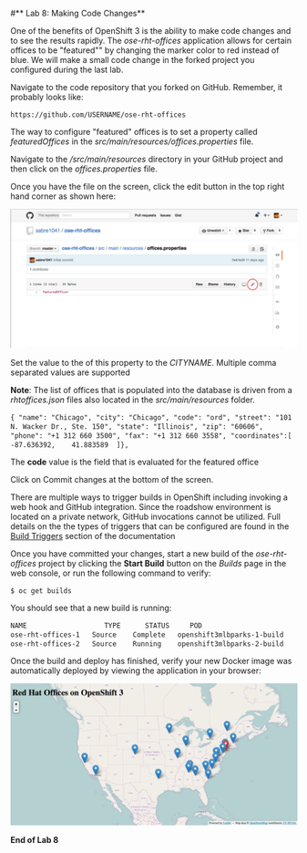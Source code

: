 #** Lab 8: Making Code Changes**

One of the benefits of OpenShift 3 is the ability to make code changes and to see the results rapidly. The *ose-rht-offices* application allows for certain offices to be "featured"" by changing the marker color to red instead of blue. We will make a small code change in the forked project you configured during the last lab. 

Navigate to the code repository
that you forked on GitHub. Remember, it probably looks like:

    https://github.com/USERNAME/ose-rht-offices

The way to configure "featured" offices is to set a property called *featuredOffices* in the *src/main/resources/offices.properties* file. 

Navigate to the */src/main/resources* directory in your GitHub project and then
click on the *offices.properties* file.

Once you have the file on the screen, click the edit button in the top right
hand corner as shown here:

![Code Changes](../images/codechanges1.png)

Set the value to the of this property to the *CITYNAME*. Multiple comma separated values are supported

**Note**: The list of offices that is populated into the database is driven from a *rhtoffices.json* files also located in the *src/main/resources* folder.

    { "name": "Chicago", "city": "Chicago", "code": "ord", "street": "101 N. Wacker Dr., Ste. 150", "state": "Illinois", "zip": "60606", "phone": "+1 312 660 3500", "fax": "+1 312 660 3558", "coordinates":[    -87.636392,    41.883589  ]},

The **code** value is the field that is evaluated for the featured office

Click on Commit changes at the bottom of the screen.

There are multiple ways to trigger builds in OpenShift including invoking a web hook and GitHub integration. Since the roadshow environment is located on a private network, GitHub invocations cannot be utilized. Full details on the the types of triggers that can be configured are found in the [Build Triggers](https://docs.openshift.com/enterprise/3.0/dev_guide/builds.html#build-triggers) section of the documentation

Once you have committed your changes, start a new build of the *ose-rht-offices* project by clicking the **Start Build** button on the *Builds* page in the web console, or run the
following command to verify:

	$ oc get builds

You should see that a new build is running:
	
    NAME                   TYPE      STATUS     POD
    ose-rht-offices-1   Source    Complete   openshift3mlbparks-1-build
    ose-rht-offices-2   Source    Running    openshift3mlbparks-2-build


Once the build and deploy has finished, verify your new Docker image was
automatically deployed by viewing the application in your browser:

![Code Changes](../images/codechanges2.png)


**End of Lab 8**